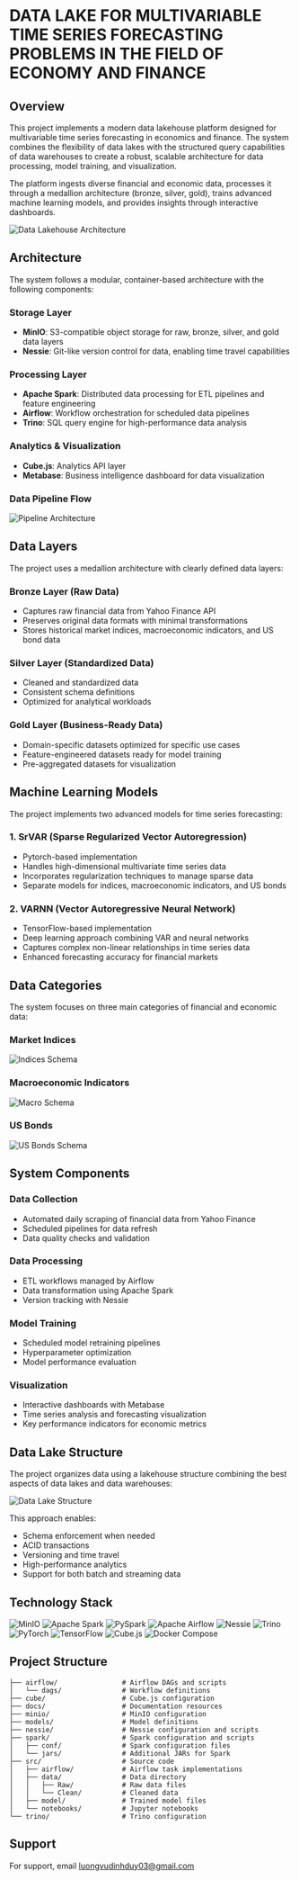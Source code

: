 # DATA LAKE FOR MULTIVARIABLE TIME SERIES FORECASTING PROBLEMS IN THE FIELD OF ECONOMY AND FINANCE

## Overview

This project implements a modern data lakehouse platform designed for multivariable time series forecasting in economics and finance. The system combines the flexibility of data lakes with the structured query capabilities of data warehouses to create a robust, scalable architecture for data processing, model training, and visualization.

The platform ingests diverse financial and economic data, processes it through a medallion architecture (bronze, silver, gold), trains advanced machine learning models, and provides insights through interactive dashboards.

![Data Lakehouse Architecture](./img/Schema-datalake-Hình%201.1%20Kho%20dữ%20liệu.drawio.png)

## Architecture

The system follows a modular, container-based architecture with the following components:

### Storage Layer
- **MinIO**: S3-compatible object storage for raw, bronze, silver, and gold data layers
- **Nessie**: Git-like version control for data, enabling time travel capabilities

### Processing Layer
- **Apache Spark**: Distributed data processing for ETL pipelines and feature engineering
- **Airflow**: Workflow orchestration for scheduled data pipelines
- **Trino**: SQL query engine for high-performance data analysis

### Analytics & Visualization
- **Cube.js**: Analytics API layer
- **Metabase**: Business intelligence dashboard for data visualization

### Data Pipeline Flow
![Pipeline Architecture](./img/Cấu%20trúc%20DL.drawio.png)

## Data Layers

The project uses a medallion architecture with clearly defined data layers:

### Bronze Layer (Raw Data)
- Captures raw financial data from Yahoo Finance API
- Preserves original data formats with minimal transformations
- Stores historical market indices, macroeconomic indicators, and US bond data

### Silver Layer (Standardized Data)
- Cleaned and standardized data
- Consistent schema definitions
- Optimized for analytical workloads

### Gold Layer (Business-Ready Data)
- Domain-specific datasets optimized for specific use cases
- Feature-engineered datasets ready for model training
- Pre-aggregated datasets for visualization

## Machine Learning Models

The project implements two advanced models for time series forecasting:

### 1. SrVAR (Sparse Regularized Vector Autoregression)
- Pytorch-based implementation
- Handles high-dimensional multivariate time series data
- Incorporates regularization techniques to manage sparse data
- Separate models for indices, macroeconomic indicators, and US bonds

### 2. VARNN (Vector Autoregressive Neural Network)
- TensorFlow-based implementation
- Deep learning approach combining VAR and neural networks
- Captures complex non-linear relationships in time series data
- Enhanced forecasting accuracy for financial markets

## Data Categories

The system focuses on three main categories of financial and economic data:

### Market Indices
![Indices Schema](./img/Schema-datalake-indices_gold.drawio.png)

### Macroeconomic Indicators
![Macro Schema](./img/Schema-datalake-macro_gold.drawio.png)

### US Bonds
![US Bonds Schema](./img/Schema-datalake-usbonds.drawio.png)

## System Components

### Data Collection
- Automated daily scraping of financial data from Yahoo Finance
- Scheduled pipelines for data refresh
- Data quality checks and validation

### Data Processing
- ETL workflows managed by Airflow
- Data transformation using Apache Spark
- Version tracking with Nessie

### Model Training
- Scheduled model retraining pipelines
- Hyperparameter optimization
- Model performance evaluation

### Visualization
- Interactive dashboards with Metabase
- Time series analysis and forecasting visualization
- Key performance indicators for economic metrics

## Data Lake Structure

The project organizes data using a lakehouse structure combining the best aspects of data lakes and data warehouses:

![Data Lake Structure](./img/Cấu%20trúc%20DL.png)

This approach enables:
- Schema enforcement when needed
- ACID transactions
- Versioning and time travel
- High-performance analytics
- Support for both batch and streaming data

## Technology Stack

![MinIO](https://img.shields.io/badge/MinIO-C72E49?logo=minio&logoColor=white)
![Apache Spark](https://img.shields.io/badge/Apache_Spark-E25A1C?&logo=apachespark&logoColor=white)
![PySpark](https://img.shields.io/badge/PySpark-E25A1C?&logo=apachespark&logoColor=white)
![Apache Airflow](https://img.shields.io/badge/Apache_Airflow-017CEE?&logo=apacheairflow&logoColor=white)
![Nessie](https://img.shields.io/badge/Nessie-4B5562?&logo=git&logoColor=white)
![Trino](https://img.shields.io/badge/Trino-DD00A1?&logo=trino&logoColor=white)
![PyTorch](https://img.shields.io/badge/PyTorch-EE4C2C?&logo=pytorch&logoColor=white)
![TensorFlow](https://img.shields.io/badge/TensorFlow-FF6F00?&logo=tensorflow&logoColor=white)
![Cube.js](https://img.shields.io/badge/Cube.js-8C8CFF?&logo=cube&logoColor=white)
![Docker Compose](https://img.shields.io/badge/Docker_Compose-2496ED?&logo=docker&logoColor=white)

## Project Structure

```
├── airflow/                # Airflow DAGs and scripts
│   └── dags/               # Workflow definitions
├── cube/                   # Cube.js configuration
├── docs/                   # Documentation resources
├── minio/                  # MinIO configuration
├── models/                 # Model definitions
├── nessie/                 # Nessie configuration and scripts
├── spark/                  # Spark configuration and scripts
│   ├── conf/               # Spark configuration files
│   └── jars/               # Additional JARs for Spark
├── src/                    # Source code
│   ├── airflow/            # Airflow task implementations
│   ├── data/               # Data directory
│   │   ├── Raw/            # Raw data files
│   │   └── Clean/          # Cleaned data
│   ├── model/              # Trained model files
│   └── notebooks/          # Jupyter notebooks
└── trino/                  # Trino configuration
```


## Support

For support, email luongvudinhduy03@gmail.com